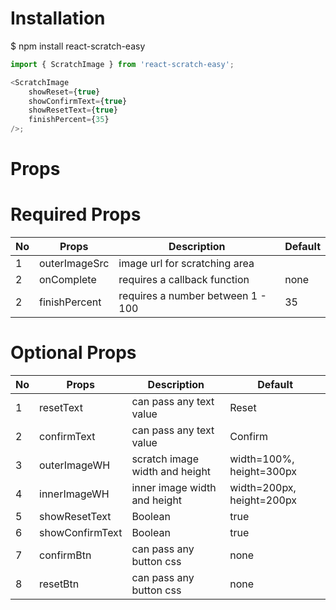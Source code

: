 # Installation

$ npm install react-scratch-easy

```js
import { ScratchImage } from 'react-scratch-easy';

<ScratchImage
	showReset={true}
	showConfirmText={true}
	showResetText={true}
	finishPercent={35}
/>;
```

# Props

# Required Props

| No  | Props         | Description                       | Default |
| --- | ------------- | --------------------------------- | ------- |
| 1   | outerImageSrc | image url for scratching area     |
| 2   | onComplete    | requires a callback function      | none    |
| 2   | finishPercent | requires a number between 1 - 100 | 35      |

# Optional Props

| No  | Props           | Description                    | Default                   |
| --- | --------------- | ------------------------------ | ------------------------- |
| 1   | resetText       | can pass any text value        | Reset                     |
| 2   | confirmText     | can pass any text value        | Confirm                   |
| 3   | outerImageWH    | scratch image width and height | width=100%, height=300px  |
| 4   | innerImageWH    | inner image width and height   | width=200px, height=200px |
| 5   | showResetText   | Boolean                        | true                      |
| 6   | showConfirmText | Boolean                        | true                      |
| 7   | confirmBtn      | can pass any button css        | none                      |
| 8   | resetBtn        | can pass any button css        | none                      |
